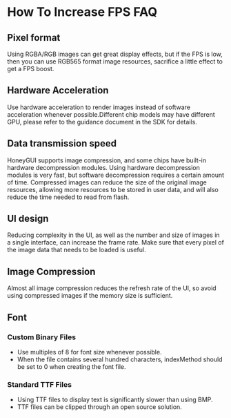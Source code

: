 # How To Increase FPS FAQ

## Pixel format

Using RGBA/RGB images can get great display effects, but if the FPS is low, then you can use RGB565 format image resources, sacrifice a little effect to get a FPS boost.

## Hardware Acceleration

Use hardware acceleration to render images instead of software acceleration whenever possible.Different chip models may have different GPU, please refer to the guidance document in the SDK for details.

## Data transmission speed

HoneyGUI supports image compression, and some chips have built-in hardware decompression modules. Using hardware decompression modules is very fast, but software decompression requires a certain amount of time. Compressed images can reduce the size of the original image resources, allowing more resources to be stored in user data, and will also reduce the time needed to read from flash.

## UI design

Reducing complexity in the UI, as well as the number and size of images in a single interface, can increase the frame rate. Make sure that every pixel of the image data that needs to be loaded is useful.

## Image Compression

Almost all image compression reduces the refresh rate of the UI, so avoid using compressed images if the memory size is sufficient.

## Font

### Custom Binary Files

* Use multiples of 8 for font size whenever possible.
* When the file contains several hundred characters, indexMethod should be set to 0 when creating the font file.

### Standard TTF Files

* Using TTF files to display text is significantly slower than using BMP.
* TTF files can be clipped through an open source solution.
